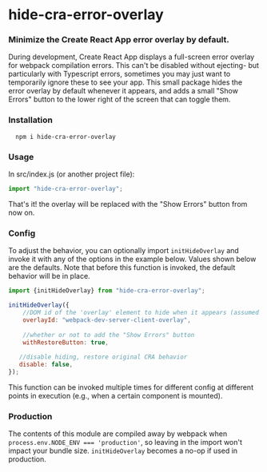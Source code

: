 # hide-cra-error-overlay

### Minimize the Create React App error overlay by default. ###

During development, Create React App displays a full-screen error overlay for webpack compilation errors. This can't be disabled without ejecting- but particularly with Typescript errors, sometimes you may just want to temporarily ignore these to see your app.
This small package hides the error overlay by default whenever it appears, and adds a small "Show Errors" button to the lower right of the screen 
that can toggle them.

### Installation
```
  npm i hide-cra-error-overlay
```
### Usage
In src/index.js (or another project file):
```javascript
import "hide-cra-error-overlay";
```
That's it! the overlay will be replaced with the "Show Errors" button from now on.

### Config
To adjust the behavior, you can optionally import `initHideOverlay` and invoke it with any of the options in the example below. Values shown below are the defaults. Note that before this function is invoked, the default behavior will be in place.
```javascript
import {initHideOverlay} from "hide-cra-error-overlay";

initHideOverlay({
    //DOM id of the 'overlay' element to hide when it appears (assumed to be a direct child of document.body)
    overlayId: "webpack-dev-server-client-overlay", 
    
    //whether or not to add the "Show Errors" button
    withRestoreButton: true,
   
   //disable hiding, restore original CRA behavior
   disable: false, 
});
```
This function can be invoked multiple times for different config at different points in execution (e.g., when a certain component is mounted).

### Production
The contents of this module are compiled away by webpack when `process.env.NODE_ENV === 'production'`, so leaving in the import won't impact your bundle size. `initHideOverlay` becomes a no-op if used in production.